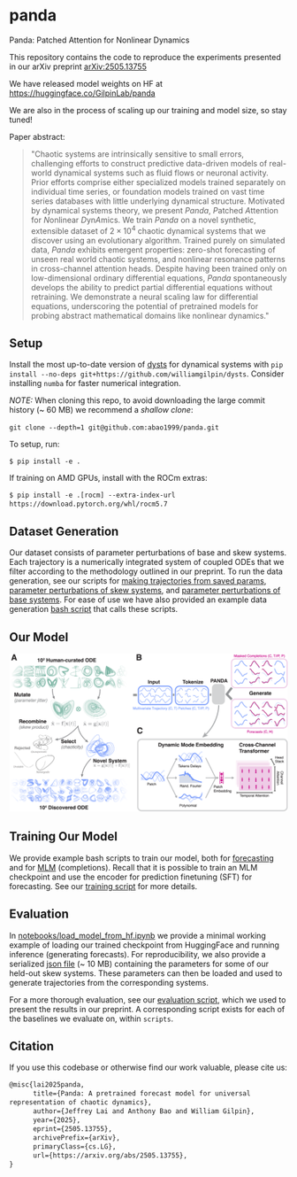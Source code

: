 # panda
Panda: Patched Attention for Nonlinear Dynamics

This repository contains the code to reproduce the experiments presented in our arXiv preprint [arXiv:2505.13755](https://arxiv.org/abs/2505.13755)

We have released model weights on HF at https://huggingface.co/GilpinLab/panda

We are also in the process of scaling up our training and model size, so stay tuned!

Paper abstract:

>"Chaotic systems are intrinsically sensitive to small errors, challenging efforts to construct predictive data-driven models of real-world dynamical systems such as fluid flows or neuronal activity.
Prior efforts comprise either specialized models trained separately on individual time series, or foundation models trained on vast time series databases with little underlying dynamical structure.
Motivated by dynamical systems theory, we present *Panda*, *P*atched *A*ttention for *N*onlinear *D*yn*A*mics.
We train *Panda* on a novel synthetic, extensible dataset of $2 \times 10^4$ chaotic dynamical systems that we discover using an evolutionary algorithm.
Trained purely on simulated data, *Panda* exhibits emergent properties: zero-shot forecasting of unseen real world chaotic systems, and nonlinear resonance patterns in cross-channel attention heads.
Despite having been trained only on low-dimensional ordinary differential equations, *Panda* spontaneously develops the ability to predict partial differential equations without retraining.
We demonstrate a neural scaling law for differential equations, underscoring the potential of pretrained models for probing abstract mathematical domains like nonlinear dynamics."

## Setup
Install the most up-to-date version of [dysts](https://github.com/williamgilpin/dysts) for dynamical systems with `pip install --no-deps git+https://github.com/williamgilpin/dysts`. Consider installing `numba` for faster numerical integration.

*NOTE:* When cloning this repo, to avoid downloading the large commit history (~ 60 MB) we recommend a *shallow clone*:

`git clone --depth=1 git@github.com:abao1999/panda.git`

To setup, run:
```
$ pip install -e .
```

If training on AMD GPUs, install with the ROCm extras:
```
$ pip install -e .[rocm] --extra-index-url https://download.pytorch.org/whl/rocm5.7
```

## Dataset Generation
Our dataset consists of parameter perturbations of base and skew systems. Each trajectory is a numerically integrated system of coupled ODEs that we filter according to the methodology outlined in our preprint. To run the data generation, see our scripts for [making trajectories from saved params](https://github.com/abao1999/panda/blob/main/scripts/make_dataset_from_params.py), [parameter perturbations of skew systems](https://github.com/abao1999/panda/blob/main/scripts/make_skew_systems.py), and [parameter perturbations of base systems](https://github.com/abao1999/panda/blob/main/scripts/make_dyst_data.py). For ease of use we have also provided an example data generation [bash script](https://github.com/abao1999/panda/blob/main/scripts/bash_scripts/run_data_generation.sh) that calls these scripts.

## Our Model
![model schematic](data/model_schematic.png)

## Training Our Model
We provide example bash scripts to train our model, both for [forecasting](https://github.com/abao1999/panda/blob/main/scripts/patchtst/run_predict_finetune.sh) and for [MLM](https://github.com/abao1999/panda/blob/main/scripts/patchtst/run_pretrain.sh) (completions). Recall that it is possible to train an MLM checkpoint and use the encoder for prediction finetuning (SFT) for forecasting. See our [training script](https://github.com/abao1999/panda/blob/main/scripts/patchtst/train.py) for more details.

## Evaluation
In [notebooks/load_model_from_hf.ipynb](https://github.com/abao1999/panda/blob/main/notebooks/load_model_from_hf.ipynb) we provide a minimal working example of loading our trained checkpoint from HuggingFace and running inference (generating forecasts). For reproducibility, we also provide a serialized [json file](https://github.com/abao1999/panda/blob/main/data/params_test_zeroshot/filtered_params_dict.json) (~ 10 MB) containing the parameters for some of our held-out skew systems. These parameters can then be loaded and used to generate trajectories from the corresponding systems.

For a more thorough evaluation, see our [evaluation script](https://github.com/abao1999/panda/blob/main/scripts/patchtst/evaluate.py), which we used to present the results in our preprint. A corresponding script exists for each of the baselines we evaluate on, within `scripts`.

## Citation
If you use this codebase or otherwise find our work valuable, please cite us:
```
@misc{lai2025panda,
      title={Panda: A pretrained forecast model for universal representation of chaotic dynamics}, 
      author={Jeffrey Lai and Anthony Bao and William Gilpin},
      year={2025},
      eprint={2505.13755},
      archivePrefix={arXiv},
      primaryClass={cs.LG},
      url={https://arxiv.org/abs/2505.13755}, 
}
```
